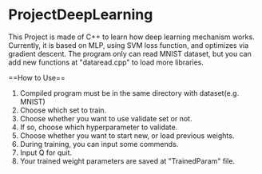 # ProjectDeepLearning
This Project is made of C++
to learn how deep learning mechanism works.
Currently, it is based on MLP, using SVM loss function,
and optimizes via gradient descent.
The program only can read MNIST dataset,
but you can add new functions at "dataread.cpp"
to load more libraries.

==How to Use==

1. Compiled program must be in the same directory with dataset(e.g. MNIST)
2. Choose which set to train.
3. Choose whether you want to use validate set or not.
4. If so, choose which hyperparameter to validate.
5. Choose whether you want to start new, or load previous weights.
6. During training, you can input some commends.
7. Input Q for quit.
8. Your trained weight parameters are saved at "TrainedParam" file.
